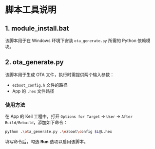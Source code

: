 # 脚本工具说明

## 1. **module_install.bat**

该脚本用于在 Windows 环境下安装 `ota_generate.py` 所需的 Python 依赖模块。

## 2. **ota_generate.py**

该脚本用于生成 OTA 文件，执行时需提供两个输入参数：

- `ezboot_config.h` 文件的路径
- App 的 `.hex` 文件路径

### 使用方法

在 App 的 Keil 工程中，打开 `Options for Target` -> `User` -> `After Build/Rebuild`，添加如下命令：

```bash
python .\ota_generate.py .\ezboot\config $L@L.hex
```

填写命令后，勾选 **Run** 选项以启用该脚本。

